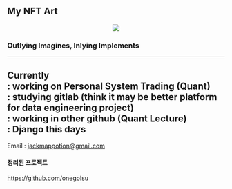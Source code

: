 ## My NFT Art
<p align="center">
  <img src="https://i.seadn.io/gcs/files/ac0e5a62da6365909c2f5e40ed048a8c.png" />
</p>

### Outlying Imagines, Inlying Implements

---
Currently  
  : working on Personal System Trading (Quant) </br>
  : studying gitlab (think it may be better platform for data engineering project)  
  : working in other github (Quant Lecture)  
  : Django this days
---
Email : jackmappotion@gmail.com



#### 정리된 프로젝트
https://github.com/onegolsu
